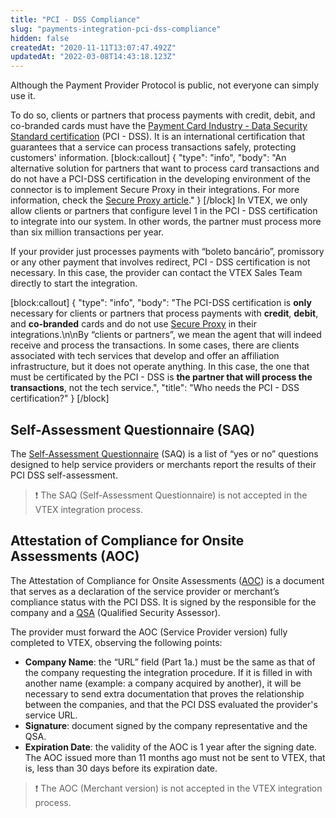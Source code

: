 ```yaml
---
title: "PCI - DSS Compliance"
slug: "payments-integration-pci-dss-compliance"
hidden: false
createdAt: "2020-11-11T13:07:47.492Z"
updatedAt: "2022-03-08T14:43:18.123Z"
---
```

Although the Payment Provider Protocol is public, not everyone can simply use it. 

To do so, clients or partners that process payments with credit, debit, and co-branded cards must have the [Payment Card Industry - Data Security Standard certification](https://www.pcisecuritystandards.org/documents/PCI_DSS-QRG-v3_2_1.pdf) (PCI - DSS). It is an international certification that guarantees that a service can process transactions safely, protecting customers' information.
[block:callout]
{
  "type": "info",
  "body": "An alternative solution for partners that want to process card transactions and do not have a PCI-DSS certification in the developing environment of the connector is to implement Secure Proxy in their integrations. For more information, check the [Secure Proxy article](https://developers.vtex.com/vtex-rest-api/docs/payments-integration-secure-proxy)."
}
[/block]
In VTEX, we only allow clients or partners that configure level 1 in the PCI - DSS certification to integrate into our system. In other words, the partner must process more than six million transactions per year.

If your provider just processes payments with “boleto bancário”, promissory or any other payment that involves redirect, PCI - DSS certification is not necessary. In this case, the provider can contact the VTEX Sales Team directly to start the integration.

[block:callout]
{
  "type": "info",
  "body": "The PCI-DSS certification is **only** necessary for clients or partners that process payments with **credit**, **debit**, and **co-branded** cards and do not use [Secure Proxy](https://developers.vtex.com/vtex-rest-api/docs/payments-integration-secure-proxy) in their integrations.\n\nBy “clients or partners”, we mean the agent that will indeed receive and process the transactions. In some cases, there are clients associated with tech services that develop and offer an affiliation infrastructure, but it does not operate anything. In this case, the one that must be certificated by the PCI - DSS is **the partner that will process the transactions**, not the tech service.",
  "title": "Who needs the PCI - DSS certification?"
}
[/block]
## Self-Assessment Questionnaire (SAQ)

The [Self-Assessment Questionnaire](https://www.pcisecuritystandards.org/pci_security/completing_self_assessment) (SAQ) is a list of “yes or no” questions designed to help service providers or merchants report the results of their PCI DSS self-assessment. 
>❗ The SAQ (Self-Assessment Questionnaire) is not accepted in the VTEX integration process.

## Attestation of Compliance for Onsite Assessments (AOC)

The Attestation of Compliance for Onsite Assessments ([AOC](https://www.pcisecuritystandards.org/document_library)) is a document that serves as a declaration of the service provider or merchant’s compliance status with the PCI DSS. It is signed by the responsible for the company and a [QSA](https://www.pcisecuritystandards.org/assessors_and_solutions/qualified_security_assessors) (Qualified Security Assessor).

The provider must forward the AOC (Service Provider version) fully completed to VTEX, observing the following points:

- <strong>Company Name</strong>: the “URL” field (Part 1a.) must be the same as that of the company requesting the integration procedure. If it is filled in with another name (example: a company acquired by another), it will be necessary to send extra documentation that proves the relationship between the companies, and that the PCI DSS evaluated the provider's service URL.
- <strong>Signature</strong>: document signed by the company representative and the QSA.
- <strong>Expiration Date</strong>: the validity of the AOC is 1 year after the signing date. The AOC issued more than 11 months ago must not be sent to VTEX, that is, less than 30 days before its expiration date.
>❗ The AOC (Merchant version) is not accepted in the VTEX integration process.
